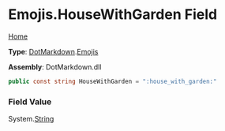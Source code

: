 # Emojis\.HouseWithGarden Field

[Home](../../../README.md)

**Type**: [DotMarkdown](../../README.md)\.[Emojis](../README.md)

**Assembly**: DotMarkdown\.dll

```csharp
public const string HouseWithGarden = ":house_with_garden:"
```

### Field Value

System\.[String](https://docs.microsoft.com/en-us/dotnet/api/system.string)